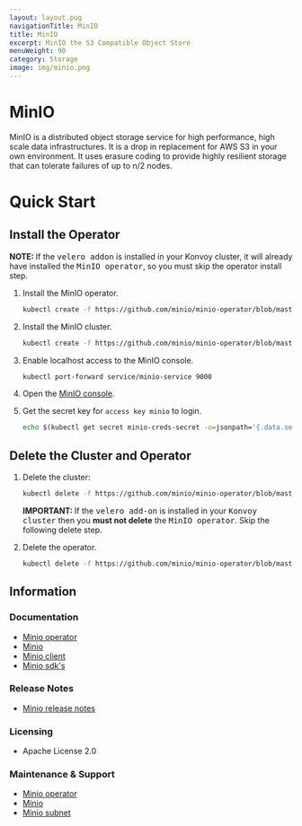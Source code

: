 ```yaml
---
layout: layout.pug
navigationTitle: MinIO
title: MinIO
excerpt: MinIO the S3 Compatible Object Store
menuWeight: 90
category: Storage
image: img/minio.png
---
```

# MinIO

MinIO is a distributed object storage service for high performance, high scale data infrastructures. It is a drop in replacement for AWS S3 in your own environment. It uses erasure coding to provide highly resilient storage that can tolerate failures of up to n/2 nodes.

# Quick Start

## Install the Operator

<p class="message--note"><strong>NOTE: </strong> If the <tt>velero addon</tt> is installed in your Konvoy cluster, it will already have installed the <tt>MinIO operator</tt>, so you must skip the operator install step.</p>

1. Install the MinIO operator.
    ```bash
    kubectl create -f https://github.com/minio/minio-operator/blob/master/minio-operator.yaml?raw=true
    ```

1. Install the MinIO cluster.
    ```bash
    kubectl create -f https://github.com/minio/minio-operator/blob/master/examples/minioinstance-with-external-service.yaml?raw=true
    ```

1. Enable localhost access to the MinIO console.
    ```bash
    kubectl port-forward service/minio-service 9000
    ```

1. Open the [MinIO console](http://localhost:9000).

1. Get the secret key for `access key minio` to login.
    ```bash
    echo $(kubectl get secret minio-creds-secret -o=jsonpath='{.data.secretkey}' | base64 --decode)
    ```

## Delete the Cluster and Operator

1. Delete the cluster:
    ```bash
    kubectl delete -f https://github.com/minio/minio-operator/blob/master/examples/minioinstance-with-external-service.yaml?raw=true
    ```

    <p class="message--important"><strong>IMPORTANT: </strong>If the <tt>velero add-on</tt> is installed in your <tt>Konvoy cluster</tt> then you <strong>must not delete</strong> the <tt>MinIO operator</tt>. Skip the following delete step.</p>

1. Delete the operator.
    ```bash
    kubectl delete -f https://github.com/minio/minio-operator/blob/master/minio-operator.yaml?raw=true
    ```

## Information

### Documentation

* [Minio operator](https://github.com/minio/minio-operator/blob/master/README.md)
* [Minio](https://docs.min.io/)
* [Minio client](https://docs.min.io/docs/minio-client-quickstart-guide.html)
* [Minio sdk's](https://docs.min.io/docs/python-client-quickstart-guide.html)

### Release Notes

* [Minio release notes](https://github.com/minio/minio/releases)

### Licensing

* Apache License 2.0

### Maintenance & Support

* [Minio operator](https://github.com/minio/minio-operator/issues)
* [Minio](https://github.com/minio/minio/issues)
* [Minio subnet](https://min.io/subscription)
